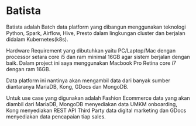 # Batista

Batista adalah Batch data platform yang dibangun menggunakan teknologi Python, Spark, Airflow, Hive, Presto dalam lingkungan cluster dan berjalan didalam Kubernetes(k8s).

Hardware Requirement yang dibutuhkan yaitu PC/Laptop/Mac dengan processor setara core i5 dan ram minimal 16GB agar sistem berjalan dengan baik. Dalam project ini saya menggunakan Macbook Pro Retina core i7 dengan ram 16GB.

Data platform ini nantinya akan mengambil data dari banyak sumber diantaranya MariaDB, Kong, GDocs dan MongoDB.

Untuk use case yang digunakan adalah Fashion Ecommerce data yang akan diambil dari MariaDB, MongoDB menyediakan data UMKM onboarding, Kong menyediakan REST API Third Party data digital marketing dan GDocs menyediakan data pencapaian tiap sales.
